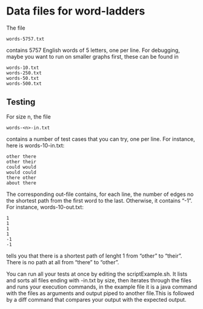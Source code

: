 # Data files for word-ladders

The file

	words-5757.txt

contains 5757 English words of 5 letters, one per line.
For debugging, maybe you want to run on smaller graphs first, these can be found in 

    words-10.txt
    words-250.txt
    words-50.txt	
    words-500.txt

## Testing

For size n, the file

	words-<n>-in.txt

contains a number of test cases that you can try, one per line.
For instance, here is words-10-in.txt:

	other there
	other their
	could would
	would could
	there other
	about there

The corresponding out-file contains, for each line, the number of edges no the shortest path from the first word to the last.
Otherwise, it contains “-1”.
For instance, words-10-out.txt:

	1
	1
	1
	1
	-1
	-1 

tells you that there is a shortest path of lenght 1 from “other” to “their”.
There is no path at all from “there” to “other”.

You can run all your tests at once by editing the scriptExample.sh. It lists and sorts all files ending with -in.txt by size, then iterates through the files and runs your execution commands, in the example file it is a java command with the files as arguments and output piped to another file.This is followed by a diff command that compares your output with the expected output. 